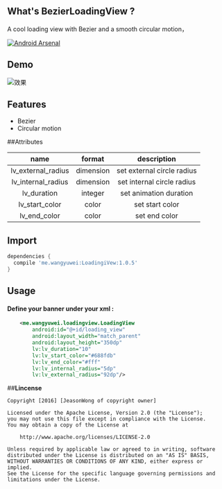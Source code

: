 ## What's BezierLoadingView ?
A cool loading view with Bezier and a smooth circular motion， 

[![Android Arsenal](https://img.shields.io/badge/Android%20Arsenal-BezierLoadingView-green.svg?style=true)](https://android-arsenal.com/details/1/3736)

## Demo
![效果](http://i4.buimg.com/cdd5a4a8f0233650.gif)

## Features
* Bezier
* Circular motion

##Attributes

|name|format|description|
|:---:|:---:|:---:|
| lv_external_radius | dimension |set external circle radius
| lv_internal_radius | dimension |set internal circle radius
| lv_duration | integer |set animation duration
| lv_start_color | color |set start color
| lv_end_color | color |set end color

## Import

```gradle
dependencies {
  compile 'me.wangyuwei:LoadingiVew:1.0.5'
}
```

## Usage
#### Define your banner under your xml  :

```xml
    <me.wangyuwei.loadingview.LoadingView
        android:id="@+id/loading_view"
        android:layout_width="match_parent"
        android:layout_height="350dp"
        lv:lv_duration="10"
        lv:lv_start_color="#688fdb"
        lv:lv_end_color="#fff"
        lv:lv_internal_radius="5dp"
        lv:lv_external_radius="92dp"/>
```



##**Lincense**

```lincense
Copyright [2016] [JeasonWong of copyright owner]

Licensed under the Apache License, Version 2.0 (the "License");
you may not use this file except in compliance with the License.
You may obtain a copy of the License at

    http://www.apache.org/licenses/LICENSE-2.0

Unless required by applicable law or agreed to in writing, software
distributed under the License is distributed on an "AS IS" BASIS,
WITHOUT WARRANTIES OR CONDITIONS OF ANY KIND, either express or implied.
See the License for the specific language governing permissions and
limitations under the License.
```


